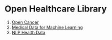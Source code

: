 # Open Healthcare Library


1. [Open Cancer](http://opencancer.net/)
2. [Medical Data for Machine Learning](https://github.com/beamandrew/medical-data)
3. [NLP Health Data](http://ctakes.apache.org/)
